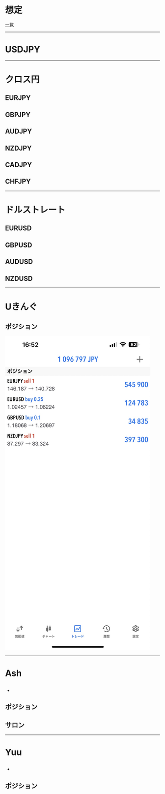 # 想定
[一覧](../../index.md)

---
# USDJPY


---
# クロス円
## EURJPY


## GBPJPY


## AUDJPY


## NZDJPY


## CADJPY


## CHFJPY


---
# ドルストレート
## EURUSD


## GBPUSD


## AUDUSD


## NZDUSD


---
# Uきんぐ
## ポジション
![](img/2022-12-23-17-29-50.png)

---
# Ash
## 
- 

## ポジション

## サロン

---
# Yuu
## 
- 

## ポジション

